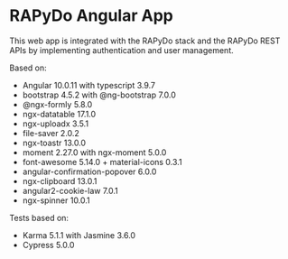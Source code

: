 # RAPyDo Angular App

This web app is integrated with the RAPyDo stack and the RAPyDo REST APIs by implementing authentication and user management.

Based on:

- Angular 10.0.11 with typescript 3.9.7
- bootstrap 4.5.2 with @ng-bootstrap 7.0.0
- @ngx-formly 5.8.0
- ngx-datatable 17.1.0
- ngx-uploadx 3.5.1
- file-saver 2.0.2
- ngx-toastr 13.0.0
- moment 2.27.0 with ngx-moment 5.0.0
- font-awesome 5.14.0 + material-icons 0.3.1
- angular-confirmation-popover 6.0.0
- ngx-clipboard 13.0.1
- angular2-cookie-law 7.0.1
- ngx-spinner 10.0.1

Tests based on:

- Karma 5.1.1 with Jasmine 3.6.0
- Cypress 5.0.0
